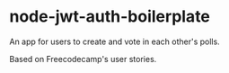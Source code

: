 # node-jwt-auth-boilerplate
An app for users to create and vote in each other's polls.

Based on Freecodecamp's user stories.